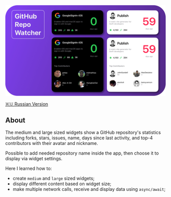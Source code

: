 <img width="1000" src="https://raw.githubusercontent.com/artexhibit/SeanAllenWidgetKit/main/Resources/repo.png">

[🇷🇺 Russian Version](../Resources/README-REPORUS.md)

## About

The medium and large sized widgets show a GitHub repository's statistics including forks, stars, issues, name, days since last activity, and top-4 contributors with their avatar and nickname.

Possible to add needed repository name inside the app, then choose it to display via widget settings.

Here I learned how to:

-   create `medium` and `large` sized widgets;
-   display different content based on widget size;
-   make multiple network calls, receive and display data using `async/await`;
